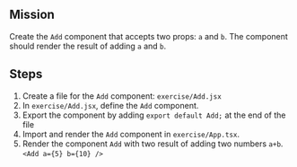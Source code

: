 
## Mission
Create the `Add` component that accepts two props: `a` and `b`. The component should render the result of adding `a` and `b`.

## Steps
1. Create a file for the `Add` component: `exercise/Add.jsx`
2. In `exercise/Add.jsx`, define the `Add` component. 
3. Export the component by adding `export default Add;` at the end of the file
4. Import and render the `Add` component in `exercise/App.tsx`.
5. Render the component `Add` with two result of adding two numbers `a+b`. `<Add a={5} b={10} />`
